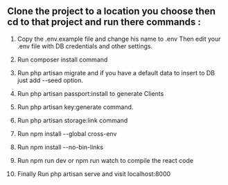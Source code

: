 ## Clone the project to a location you choose then cd to that project and run there commands :

1. Copy the .env.example file and change his name to .env
Then edit your .env file with DB credentials and other settings.

2. Run composer install command

3. Run php artisan migrate and if you have a default data to insert to DB just add --seed option.
 
4. Run php artisan passport:install to generate Clients

5. Run php artisan key:generate command.

6. Run php artisan storage:link command

7. Run npm install --global cross-env

8. Run npm install --no-bin-links

9. Run npm run dev or npm run watch to compile the react code

10. Finally Run php artisan serve and visit localhost:8000 
